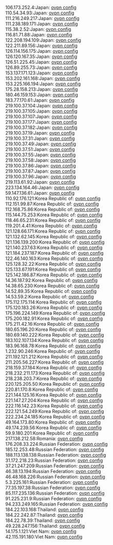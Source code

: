 106.173.252.4:Japan: [ovpn config](vpn/106_173_252_4.ovpn)  
110.54.34.93:Japan: [ovpn config](vpn/110_54_34_93.ovpn)  
111.216.249.217:Japan: [ovpn config](vpn/111_216_249_217.ovpn)  
111.238.189.171:Japan: [ovpn config](vpn/111_238_189_171.ovpn)  
115.38.2.52:Japan: [ovpn config](vpn/115_38_2_52.ovpn)  
116.81.71.88:Japan: [ovpn config](vpn/116_81_71_88.ovpn)  
122.208.194.109:Japan: [ovpn config](vpn/122_208_194_109.ovpn)  
122.211.89.156:Japan: [ovpn config](vpn/122_211_89_156.ovpn)  
126.114.156.175:Japan: [ovpn config](vpn/126_114_156_175.ovpn)  
126.120.167.35:Japan: [ovpn config](vpn/126_120_167_35.ovpn)  
126.51.225.45:Japan: [ovpn config](vpn/126_51_225_45.ovpn)  
126.89.255.73:Japan: [ovpn config](vpn/126_89_255_73.ovpn)  
153.137.171.123:Japan: [ovpn config](vpn/153_137_171_123.ovpn)  
153.202.161.168:Japan: [ovpn config](vpn/153_202_161_168.ovpn)  
153.225.166.194:Japan: [ovpn config](vpn/153_225_166_194.ovpn)  
175.28.158.213:Japan: [ovpn config](vpn/175_28_158_213.ovpn)  
180.46.159.153:Japan: [ovpn config](vpn/180_46_159_153.ovpn)  
183.77.170.61:Japan: [ovpn config](vpn/183_77_170_61.ovpn)  
219.100.37.104:Japan: [ovpn config](vpn/219_100_37_104.ovpn)  
219.100.37.105:Japan: [ovpn config](vpn/219_100_37_105.ovpn)  
219.100.37.107:Japan: [ovpn config](vpn/219_100_37_107.ovpn)  
219.100.37.177:Japan: [ovpn config](vpn/219_100_37_177.ovpn)  
219.100.37.182:Japan: [ovpn config](vpn/219_100_37_182.ovpn)  
219.100.37.19:Japan: [ovpn config](vpn/219_100_37_19.ovpn)  
219.100.37.31:Japan: [ovpn config](vpn/219_100_37_31.ovpn)  
219.100.37.49:Japan: [ovpn config](vpn/219_100_37_49.ovpn)  
219.100.37.51:Japan: [ovpn config](vpn/219_100_37_51.ovpn)  
219.100.37.55:Japan: [ovpn config](vpn/219_100_37_55.ovpn)  
219.100.37.58:Japan: [ovpn config](vpn/219_100_37_58.ovpn)  
219.100.37.86:Japan: [ovpn config](vpn/219_100_37_86.ovpn)  
219.100.37.87:Japan: [ovpn config](vpn/219_100_37_87.ovpn)  
219.100.37.96:Japan: [ovpn config](vpn/219_100_37_96.ovpn)  
219.113.61.92:Japan: [ovpn config](vpn/219_113_61_92.ovpn)  
223.134.164.46:Japan: [ovpn config](vpn/223_134_164_46.ovpn)  
59.147.136.61:Japan: [ovpn config](vpn/59_147_136_61.ovpn)  
110.92.176.121:Korea Republic of: [ovpn config](vpn/110_92_176_121.ovpn)  
112.151.99.87:Korea Republic of: [ovpn config](vpn/112_151_99_87.ovpn)  
112.168.75.86:Korea Republic of: [ovpn config](vpn/112_168_75_86.ovpn)  
115.144.75.253:Korea Republic of: [ovpn config](vpn/115_144_75_253.ovpn)  
118.46.65.231:Korea Republic of: [ovpn config](vpn/118_46_65_231.ovpn)  
119.201.4.41:Korea Republic of: [ovpn config](vpn/119_201_4_41.ovpn)  
121.128.66.171:Korea Republic of: [ovpn config](vpn/121_128_66_171.ovpn)  
121.132.62.145:Korea Republic of: [ovpn config](vpn/121_132_62_145.ovpn)  
121.136.139.200:Korea Republic of: [ovpn config](vpn/121_136_139_200.ovpn)  
121.140.237.63:Korea Republic of: [ovpn config](vpn/121_140_237_63.ovpn)  
121.184.237.187:Korea Republic of: [ovpn config](vpn/121_184_237_187.ovpn)  
122.46.140.163:Korea Republic of: [ovpn config](vpn/122_46_140_163.ovpn)  
125.128.32.22:Korea Republic of: [ovpn config](vpn/125_128_32_22.ovpn)  
125.133.67.191:Korea Republic of: [ovpn config](vpn/125_133_67_191.ovpn)  
125.142.186.87:Korea Republic of: [ovpn config](vpn/125_142_186_87.ovpn)  
14.36.187.92:Korea Republic of: [ovpn config](vpn/14_36_187_92.ovpn)  
14.38.65.230:Korea Republic of: [ovpn config](vpn/14_38_65_230.ovpn)  
14.52.89.35:Korea Republic of: [ovpn config](vpn/14_52_89_35.ovpn)  
14.53.59.2:Korea Republic of: [ovpn config](vpn/14_53_59_2.ovpn)  
175.112.175.114:Korea Republic of: [ovpn config](vpn/175_112_175_114.ovpn)  
175.120.183.26:Korea Republic of: [ovpn config](vpn/175_120_183_26.ovpn)  
175.196.224.149:Korea Republic of: [ovpn config](vpn/175_196_224_149.ovpn)  
175.200.182.91:Korea Republic of: [ovpn config](vpn/175_200_182_91.ovpn)  
175.211.42.16:Korea Republic of: [ovpn config](vpn/175_211_42_16.ovpn)  
180.65.196.20:Korea Republic of: [ovpn config](vpn/180_65_196_20.ovpn)  
180.69.140.222:Korea Republic of: [ovpn config](vpn/180_69_140_222.ovpn)  
183.102.107.134:Korea Republic of: [ovpn config](vpn/183_102_107_134.ovpn)  
183.96.168.78:Korea Republic of: [ovpn config](vpn/183_96_168_78.ovpn)  
1.232.90.246:Korea Republic of: [ovpn config](vpn/1_232_90_246.ovpn)  
211.192.121.212:Korea Republic of: [ovpn config](vpn/211_192_121_212.ovpn)  
211.205.56.227:Korea Republic of: [ovpn config](vpn/211_205_56_227.ovpn)  
218.159.37.184:Korea Republic of: [ovpn config](vpn/218_159_37_184.ovpn)  
218.232.211.173:Korea Republic of: [ovpn config](vpn/218_232_211_173.ovpn)  
218.238.203.7:Korea Republic of: [ovpn config](vpn/218_238_203_7.ovpn)  
220.125.205.50:Korea Republic of: [ovpn config](vpn/220_125_205_50.ovpn)  
220.81.170.8:Korea Republic of: [ovpn config](vpn/220_81_170_8.ovpn)  
221.144.125.16:Korea Republic of: [ovpn config](vpn/221_144_125_16.ovpn)  
221.147.27.204:Korea Republic of: [ovpn config](vpn/221_147_27_204.ovpn)  
222.116.142.23:Korea Republic of: [ovpn config](vpn/222_116_142_23.ovpn)  
222.121.54.249:Korea Republic of: [ovpn config](vpn/222_121_54_249.ovpn)  
222.234.24.185:Korea Republic of: [ovpn config](vpn/222_234_24_185.ovpn)  
49.164.173.80:Korea Republic of: [ovpn config](vpn/49_164_173_80.ovpn)  
49.174.239.56:Korea Republic of: [ovpn config](vpn/49_174_239_56.ovpn)  
59.9.180.201:Korea Republic of: [ovpn config](vpn/59_9_180_201.ovpn)  
217.138.212.58:Romania: [ovpn config](vpn/217_138_212_58.ovpn)  
176.208.33.224:Russian Federation: [ovpn config](vpn/176_208_33_224.ovpn)  
185.12.253.48:Russian Federation: [ovpn config](vpn/185_12_253_48.ovpn)  
188.113.138.138:Russian Federation: [ovpn config](vpn/188_113_138_138.ovpn)  
31.172.218.23:Russian Federation: [ovpn config](vpn/31_172_218_23.ovpn)  
37.21.247.209:Russian Federation: [ovpn config](vpn/37_21_247_209.ovpn)  
46.38.13.194:Russian Federation: [ovpn config](vpn/46_38_13_194.ovpn)  
46.48.168.226:Russian Federation: [ovpn config](vpn/46_48_168_226.ovpn)  
5.3.225.161:Russian Federation: [ovpn config](vpn/5_3_225_161.ovpn)  
77.35.197.38:Russian Federation: [ovpn config](vpn/77_35_197_38.ovpn)  
85.117.235.136:Russian Federation: [ovpn config](vpn/85_117_235_136.ovpn)  
91.225.231.9:Russian Federation: [ovpn config](vpn/91_225_231_9.ovpn)  
94.233.249.165:Russian Federation: [ovpn config](vpn/94_233_249_165.ovpn)  
184.22.103.168:Thailand: [ovpn config](vpn/184_22_103_168.ovpn)  
184.22.242.87:Thailand: [ovpn config](vpn/184_22_242_87.ovpn)  
184.22.78.39:Thailand: [ovpn config](vpn/184_22_78_39.ovpn)  
49.228.247.156:Thailand: [ovpn config](vpn/49_228_247_156.ovpn)  
14.175.1.121:Viet Nam: [ovpn config](vpn/14_175_1_121.ovpn)  
42.115.191.180:Viet Nam: [ovpn config](vpn/42_115_191_180.ovpn)  
